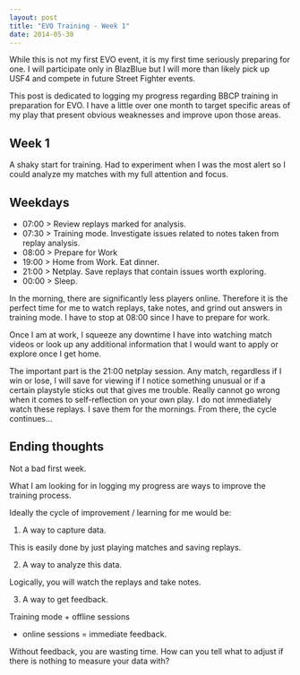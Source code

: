 ```yaml
---
layout: post
title: "EVO Training - Week 1"
date: 2014-05-30
---
```


While this is not my first EVO event, it is my first time seriously preparing
for one. I will participate only in BlazBlue but I will more than likely
pick up USF4 and compete in future Street Fighter events. 

This post is dedicated to logging my progress regarding BBCP training in
preparation for EVO. I have a little over one month to target specific areas
of my play that present obvious weaknesses and improve upon those areas.

Week 1
------
A shaky start for training. Had to experiment when I was the most alert so I
could analyze my matches with my full attention and focus. 

Weekdays
--------
- 07:00 > Review replays marked for analysis.
- 07:30 > Training mode. Investigate issues related to notes taken from
          replay analysis.
- 08:00 > Prepare for Work
- 19:00 > Home from Work. Eat dinner.
- 21:00 > Netplay. Save replays that contain issues worth exploring.
- 00:00 > Sleep.

In the morning, there are significantly less players online. Therefore 
it is the perfect time for me to watch replays, take notes, and grind out
answers in training mode. I have to stop at 08:00 since I have to prepare for work. 

Once I am at work, I squeeze any downtime I have into watching match videos
or look up any additional information that I would want to apply or explore
once I get home.

The important part is the 21:00 netplay session. Any match, regardless if I
win or lose, I will save for viewing if I notice something unusual or if a
certain playstyle sticks out that gives me trouble. Really cannot go wrong
when it comes to self-reflection on your own play. I do not immediately watch
these replays. I save them for the mornings. From there, the cycle continues...

Ending thoughts
---------------
Not a bad first week. 

What I am looking for in logging my progress are ways to improve the training
process.

Ideally the cycle of improvement / learning for me would be:
1. A way to capture data. 

This is easily done by just playing matches and 
saving replays.

2. A way to analyze this data. 

Logically, you will watch the replays and 
take notes.

3. A way to get feedback. 

Training mode + offline sessions
+ online sessions = immediate feedback.

Without feedback, you are wasting time. How can you tell what to adjust if 
there is nothing to measure your data with?
